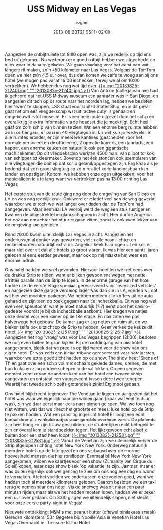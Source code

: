 ﻿---
title: USS Midway en Las Vegas
author: rogier
type: post
date: 2013-08-23T21:05:11+02:00
url: /weblog/2013/08/23/uss-midway-en-las-vegas/
commentFolder: 2013-08-23-uss-midway-en-las-vegas
categories:
- Vakantie
tags:
- Amerika
- Honeymoon
- Las Vegas
- USS Midway
- westkust
resources:
- src: 20130825-212401.jpg
  title: 20130825-212401.jpg
- src: 20130825-212517.jpg
  title: 20130825-212517.jpg
- src: 20130825-212531.jpg
  title: 20130825-212531.jpg

---
Aangezien de ontbijtruimte tot 9:00 open was, zijn we redelijk op tijd ons bed uit gekomen. Na wederom een goed ontbijt hebben we uitgecheckt en alles weer in de auto geladen. We gaan vandaag voor het eerst een wat langere rit maken, zo'n 450 kilometer naar Las Vegas. Volgens de TomTom doen we hier zo'n 4,5 uur over, dus dan komen we zelfs te vroeg aan bij ons hotel (we mogen pas vanaf 16:00 inchecken, terwijl we al om 10:00 vertrekken). We hebben dus nog wat tijd over.
[{{< img "20130825-212401.jpg" ""  "20130825-212401.jpg" >}}](20130825-212401.jpg)
Van Antoon (collega van me) had ik gehoord dat het USS Midway museum een aanrader was in San Diego, en aangezien dit toch op de route naar het noorden lag, hebben we besloten hier 'even' te stoppen. USS staat voor United States Ship, en in dit geval gaat het om een vliegdekschip wat uit 'active duty' is gehaald en omgebouwd is tot museum. Er is een hele route uitgezet door het schip en overal krijg je extra informatie via de headset die je meekrijgt. Echt heel gaaf om zo'n schip van binnen te zien! Wat een enorme berg ruimte hebben ze in de hangaar; er passen 40 vliegtuigen in! En wat kun je verdwalen in alle ruimtes eronder, er zijn meerdere kantines (gescheiden voor het normale personeel en de officieren), 2 operatie kamers, een tandarts, een kapper, een enorme keuken en natuurlijk ook een gigantische machinekamer. Op dit vliegdekschip werkten 4500 man: van piloot tot kok, van schipper tot kleermaker. Bovenop het dek stonden ook exemplaren van alle vliegtuigen die ooit op dat schip geland/opgestegen zijn. Erg knap als je bedenkt dat zo'n groot vliegtuig op zo'n relatief korte landingsbaan kan landen en opstijgen! Kortom, we hebbben onze ogen uitgekeken, voor het mooie alleen iets te lang, want we vertrokken pas na 13:00 richting Las Vegas. 

Het eerste stuk van de route ging nog door de omgeving van San Diego en LA en was nog redelijk druk. Ook werd er relatief veel aan de weg gewerkt, waardoor we er toch wel wat langer over deden dan de TomTom had aangegeven. Maar eenmaal LA voorbij werd de weg een stuk rustiger en kwamen de uitgestrekte berglandschappen in zicht. Hier durfde Angelica het ook aan om achter het stuur te gaan zitten, zodat ik ook even lekker van de omgeving kon genieten.

Rond 20:00 kwam uiteindelijk Las Vegas in zicht. Aangezien het ondertussen al donker was geworden, vielen alle neon-lichten en reclameborden natuurlijk extra op. Angelica keek haar ogen uit en kon er maar niet over uit dat alle hotels zó groot waren. Ik was hier een aantal jaren geleden al eens eerder geweest, maar ook op mij maakte het weer een enorme indruk.

Ons hotel hadden we snel gevonden. Hiervoor hoefden we niet eens over de drukke Strip te rijden, want er blijken gewoon snelwegen met nette afritten parallel aan de Strip te lopen. In de enorme garage van het hotel hadden ze de eerste etage speciaal gereserveerd voor 'oversized vehicles' en aangezien deze garage verderop lager was dan die in LA, vonden wij dat wij hier wel mochten parkeren. We hebben meteen alle koffers uit de auto gehaald en zijn toen op zoek gegaan naar de incheckbalie. Dit was nog wel even een speurtocht, want je moet natuurlijk (?!?) eerst door het casino-gedeelte voordat je bij de incheckbalie aankomt. Hier kregen we netjes onze sleutel voor een kamer op de 18e etage. En dan zaten we pas halverwege het gebouw! De kamer zag er erg netjes en ruim uit, en we bleken zelfs ook uitzicht op de Strip te hebben. Geen verkeerde keuze dit hotel!
[{{< img "20130825-212517.jpg" ""  "20130825-212517.jpg" >}}](20130825-212517.jpg)
Aangezien het nog 'vroeg' was voor Las Vegas begrippen (21:00), besloten we nog even buiten te gaan kijken. Bij de hoofdingang van ons hotel aangekomen, bleek dat we precies op tijd waren voor de show van ons eigen hotel. Er was zelfs een kleine tribune gereserveerd voor hotelgasten, waardoor we extra goed zicht hadden op de show. The show heet 'Sirens of TI' en gaat over een schip vol met schaars geklede dames, sirenes, die met hun looks en zang andere schepen in de val lokken. Op een gegeven moment komt er van de andere kant van het hotel een tweede schip aangevaren en ontstaat een vuurgevecht tussen deze twee schepen. Waarbij het tweede schip zelfs grotendeels zinkt! Erg mooi gedaan.

Ons hotel blijkt recht tegenover The Venetian te liggen en aangezien dat het hotel was waar we eigenlijk naar toe wilden gaan (maar wat veel te duur was), zijn we daar eerst maar eens naar binnen gelopen. Wat we toen nog niet wisten, was dat we direct het grootste en meest luxe hotel op de Strip te pakken hadden. Wat een prachtig ingericht hotel! Er loopt een echt kanaal door alle winkelstraatjes waar gondels overheen varen. De plafonds zijn heel hoog en zijn blauw geschilderd, de straten lijken echt betegeld te zijn en overal kom je standbeelden tegen. Het lijkt gewoon echt alsof je buiten door een stad heen loopt!
[{{< img "20130825-212531.jpg" ""  "20130825-212531.jpg" >}}](20130825-212531.jpg)
Vanuit de Venetian zijn we uiteindelijk verder de Strip afgelopen richting hotel New York New York. Onderweg natuurlijk meerdere hotels op de foto gezet en ons verbaasd over de enorme hoeveelheid mensen die hier rondlopen. Eenmaal bij New York New York aangekomen, wilden we kaartjes voor een show (Zumanity van Cirque du Soleil)  kopen, maar deze show bleek 'op vakantie' te zijn. Jammer, maar er was buiten eigenlijk ook wel genoeg te zien om ons nog een dag en avond te vermaken. Allebei voelden we ondertussen onze voeten goed, want we hadden toch al meerdere kilometers gelopen. Daarom besloten we een taxi terug te nemen naar ons hotel. Via de snelweg was dit maar een paar minuten rijden, maar als we het hadden moeten lopen, hadden we er zeker een uur over gedaan. Om 3:00 gingen we uiteindelijk slapen, niet slecht voor onze eerste party-night in Vegas!

Nieuwste ontdekking: M&M's met peanut butter (oftewel pindakaas smaak)
Gereden kilometers: 534
Gegeten bij: Noodle Asia in Venetian Hotel Las Vegas
Overnacht in: Treasure Island Hotel
